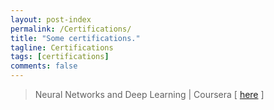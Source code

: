 ```yaml
---
layout: post-index
permalink: /Certifications/
title: "Some certifications."
tagline: Certifications
tags: [certifications]
comments: false
---
```



  <blockquote>
  <p>Neural Networks and Deep Learning | Coursera [
 <a href="https://www.coursera.org/account/accomplishments/verify/Z3NCN6XR3VKA" target="_blank">here</a > ]</p>    
</blockquote>
